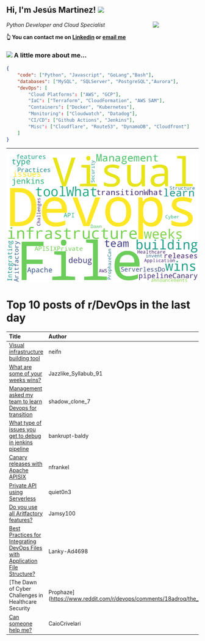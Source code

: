 <!--
**jmartinezl/jmartinezl** is a ✨ _special_ ✨ repository because its `README.md` (this file) appears on your GitHub profile.

Here are some ideas to get you started:

- 🔭 I’m currently working on ...
- 🌱 I’m currently learning ...
- 👯 I’m looking to collaborate on ...
- 🤔 I’m looking for help with ...
- 💬 Ask me about ...
- 📫 How to reach me: ...
- 😄 Pronouns: ...
- ⚡ Fun fact: ...
-->

<h2>Hi, I'm Jesús Martinez! <img src="https://media.giphy.com/media/WUlplcMpOCEmTGBtBW/giphy.gif" width="30"> </h2>
<img align='right' src="https://media.giphy.com/media/NytMLKyiaIh6VH9SPm/giphy.gif" width="120">
<p><em>Python Developer and Cloud Specialist
</em></p>

**👆 You can contact me on [Linkedin](https://www.linkedin.com/in/jes%C3%BAs-martinez-2b7b10104/) or [email me](mailto:jesus.mtz.lorenzo@gmail.com)**

### <img src="https://media.giphy.com/media/VgCDAzcKvsR6OM0uWg/giphy.gif" width="50"> A little more about me...  

```json
{
    "code": ["Python", "Javascript", "GoLang","Bash"],
    "databases": ["MySQL", "SQLServer", "PostgreSQL","Aurora"],
    "devOps": [
        "Cloud Platforms": ["AWS", "GCP"],
        "IaC": ["Terraform", "CloudFormation", "AWS SAM"],
        "Containers": ["Docker", "Kubernetes"],
        "Monitoring": ["Cloudwatch", "Datadog"],
        "CI/CD": ["Github Actions", "Jenkins"],
        "Misc": ["Cloudflare", "Route53", "DynamoDB", "Cloudfront"]
    ]
}
```
---

![Wordcloud](./cloud.png)

# Top 10 posts of r/DevOps in the last day

| Title | Author | Score |
|:---|:---|:---|
| [Visual infrastructure building tool](https://www.reddit.com/r/devops/comments/189y6qj/visual_infrastructure_building_tool/) | neifn | 48 |
| [What are some of your weeks wins?](https://www.reddit.com/r/devops/comments/18a2kfn/what_are_some_of_your_weeks_wins/) | Jazzlike_Syllabub_91 | 17 |
| [Management asked my team to learn Devops for transition](https://www.reddit.com/r/devops/comments/18a0yzw/management_asked_my_team_to_learn_devops_for/) | shadow_clone_7 | 16 |
| [What type of issues you get to debug in jenkins pipeline](https://www.reddit.com/r/devops/comments/189u4nf/what_type_of_issues_you_get_to_debug_in_jenkins/) | bankrupt-baldy | 11 |
| [Canary releases with Apache APISIX](https://www.reddit.com/r/devops/comments/189xyp5/canary_releases_with_apache_apisix/) | nfrankel | 3 |
| [Private API using Serverless](https://www.reddit.com/r/devops/comments/18a7ayw/private_api_using_serverless/) | quiet0n3 | 2 |
| [Do you use all Aritfactory features?](https://www.reddit.com/r/devops/comments/18aen8e/do_you_use_all_aritfactory_features/) | Jamsy100 | 2 |
| [Best Practices for Integrating DevOps Files with Application File Structure?](https://www.reddit.com/r/devops/comments/18agysz/best_practices_for_integrating_devops_files_with/) | Lanky-Ad4698 | 2 |
| [The Dawn of Cyber Challenges in Healthcare Security | Prophaze](https://www.reddit.com/r/devops/comments/18adroq/the_dawn_of_cyber_challenges_in_healthcare/) | deep_meditation | 0 |
| [Can someone help me?](https://www.reddit.com/r/devops/comments/189uuj0/can_someone_help_me/) | CaioCrivelari | 0 |
